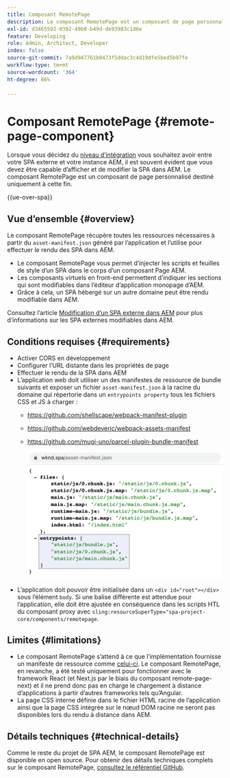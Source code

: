 ```yaml
---
title: Composant RemotePage
description: Le composant RemotePage est un composant de page personnalisé permettant de modifier les SPA React distantes dans AEM.
exl-id: d3465592-0392-49b0-b49d-de93983c1d6e
feature: Developing
role: Admin, Architect, Developer
index: false
source-git-commit: 7a9d947761b0473f5ddac3c4d19dfe5bed5b97fe
workflow-type: tm+mt
source-wordcount: '364'
ht-degree: 86%

---
```



# Composant RemotePage {#remote-page-component}

Lorsque vous décidez du [niveau d’intégration](/help/implementing/developing/headful-headless.md) vous souhaitez avoir entre votre SPA externe et votre instance AEM, il est souvent évident que vous devez être capable d’afficher et de modifier la SPA dans AEM. Le composant RemotePage est un composant de page personnalisé destiné uniquement à cette fin.

{{ue-over-spa}}

## Vue d’ensemble {#overview}

Le composant RemotePage récupère toutes les ressources nécessaires à partir du `asset-manifest.json` généré par l’application et l’utilise pour effectuer le rendu des SPA dans AEM.

* Le composant RemotePage vous permet d’injecter les scripts et feuilles de style d’un SPA dans le corps d’un composant Page AEM.
* Les composants virtuels en front-end permettent d’indiquer les sections qui sont modifiables dans l’éditeur d’application monopage d’AEM.
* Grâce à cela, un SPA hébergé sur un autre domaine peut être rendu modifiable dans AEM.

Consultez l’article [Modification d’un SPA externe dans AEM](editing-external-spa.md) pour plus d’informations sur les SPA externes modifiables dans AEM.

## Conditions requises {#requirements}

* Activer CORS en développement
* Configurer l’URL distante dans les propriétés de page
* Effectuer le rendu de la SPA dans AEM
* L’application web doit utiliser un des manifestes de ressource de bundle suivants et exposer un fichier `asset-manifest.json` à la racine du domaine qui répertorie dans un `entrypoints property` tous les fichiers CSS et JS à charger :
   * https://github.com/shellscape/webpack-manifest-plugin
   * https://github.com/webdeveric/webpack-assets-manifest
   * https://github.com/mugi-uno/parcel-plugin-bundle-manifest

     ![Exemple de propriété entrypoints](assets/asset-manifest-entrypoints.png)
* L’application doit pouvoir être initialisée dans un `<div id="root"></div>` sous l’élément `body`. Si une balise différente est attendue pour l’application, elle doit être ajustée en conséquence dans les scripts HTL du composant proxy avec `sling:resourceSuperType="spa-project-core/components/remotepage`.

## Limites {#limitations}

* Le composant RemotePage s’attend à ce que l’implémentation fournisse un manifeste de ressource comme [celui-ci](https://github.com/shellscape/webpack-manifest-plugin). Le composant RemotePage, en revanche, a été testé uniquement pour fonctionner avec le framework React (et Next.js par le biais du composant remote-page-next) et il ne prend donc pas en charge le chargement à distance d’applications à partir d’autres frameworks tels qu’Angular.
* La page CSS interne définie dans le fichier HTML racine de l’application ainsi que la page CSS intégrée sur le nœud DOM racine ne seront pas disponibles lors du rendu à distance dans AEM.

## Détails techniques {#technical-details}

Comme le reste du projet de SPA AEM, le composant RemotePage est disponible en open source. Pour obtenir des détails techniques complets sur le composant RemotePage, [consultez le référentiel GitHub](https://github.com/adobe/aem-spa-project-core/tree/master/ui.apps/src/main/content/jcr_root/apps/spa-project-core/components/remotepage).
